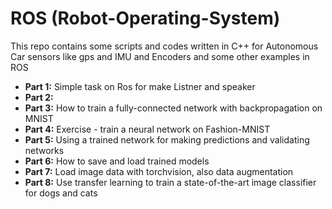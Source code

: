 # ROS (Robot-Operating-System)

This repo contains some scripts and codes written in C++ for Autonomous Car sensors like gps and IMU and Encoders and some other examples in ROS

* **Part 1:** Simple task on Ros for make Listner and speaker 
* **Part 2:** 
* **Part 3:** How to train a fully-connected network with backpropagation on MNIST
* **Part 4:** Exercise - train a neural network on Fashion-MNIST
* **Part 5:** Using a trained network for making predictions and validating networks
* **Part 6:** How to save and load trained models
* **Part 7:** Load image data with torchvision, also data augmentation
* **Part 8:** Use transfer learning to train a state-of-the-art image classifier for dogs and cats

